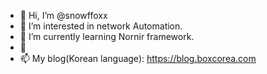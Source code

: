 - 👋 Hi, I’m @snowffoxx
- 👀 I’m interested in network Automation.
- 🌱 I’m currently learning Nornir framework.
- 💞️
- 📫 My blog(Korean language): https://blog.boxcorea.com

<!---
snowffoxx/snowffoxx is a ✨ special ✨ repository because its `README.md` (this file) appears on your GitHub profile.
You can click the Preview link to take a look at your changes.
--->
